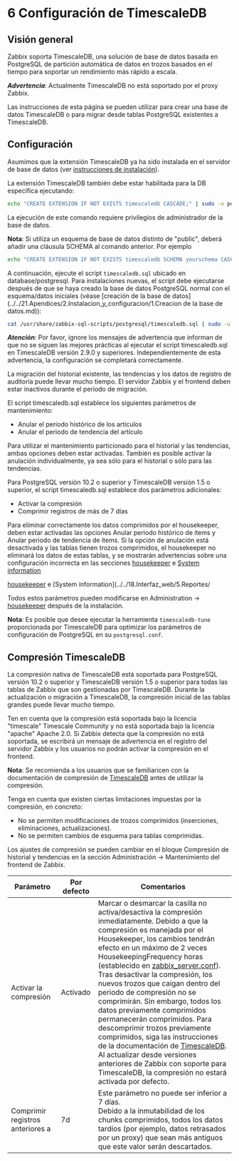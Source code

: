 # 6 Configuración de TimescaleDB

## Visión general

Zabbix soporta TimescaleDB, una solución de base de datos basada en PostgreSQL de partición automática de datos en trozos basados en el tiempo para soportar un rendimiento más rápido a escala.

***Advertencia***:
Actualmente TimescaleDB no está soportado por el proxy Zabbix.

Las instrucciones de esta página se pueden utilizar para crear una base de datos TimescaleDB o para migrar desde tablas PostgreSQL existentes a TimescaleDB.

## Configuración
Asumimos que la extensión TimescaleDB ya ha sido instalada en el servidor de base de datos (ver [instrucciones de instalación](../../../../../Base%20de%20Datos/Timescale/Instalar%20TimescaleDB.md)).

La extensión TimescaleDB también debe estar habilitada para la DB específica ejecutando:

```bash
echo "CREATE EXTENSION IF NOT EXISTS timescaledb CASCADE;" | sudo -u postgres psql zabbix
```

La ejecución de este comando requiere privilegios de administrador de la base de datos.

**Nota**: Si utiliza un esquema de base de datos distinto de "public", deberá añadir una cláusula SCHEMA al comando anterior. Por ejemplo

```bash
echo "CREATE EXTENSION IF NOT EXISTS timescaledb SCHEMA yourschema CASCADE;" | sudo -u postgres psql zabbix
```

A continuación, ejecute el script `timescaledb.sql` ubicado en database/postgresql. Para instalaciones nuevas, el script debe ejecutarse después de que se haya creado la base de datos PostgreSQL normal con el esquema/datos iniciales (véase [creación de la base de datos](../../21.Apendices/2.Instalacion_y_configuracion/1.Creacion de la base de datos.md)):

```bash
cat /usr/share/zabbix-sql-scripts/postgresql/timescaledb.sql | sudo -u zabbix psql zabbix
```

***Atención***:
Por favor, ignore los mensajes de advertencia que informan de que no se siguen las mejores prácticas al ejecutar el script timescaledb.sql en TimescaleDB versión 2.9.0 y superiores. Independientemente de esta advertencia, la configuración se completará correctamente.

La migración del historial existente, las tendencias y los datos de registro de auditoría puede llevar mucho tiempo. El servidor Zabbix y el frontend deben estar inactivos durante el periodo de migración.

El script timescaledb.sql establece los siguientes parámetros de mantenimiento:

- Anular el periodo histórico de los artículos
- Anular el periodo de tendencia del artículo

Para utilizar el mantenimiento particionado para el historial y las tendencias, ambas opciones deben estar activadas. También es posible activar la anulación individualmente, ya sea sólo para el historial o sólo para las tendencias.

Para PostgreSQL versión 10.2 o superior y TimescaleDB versión 1.5 o superior, el script timescaledb.sql establece dos parámetros adicionales:

- Activar la compresión
- Comprimir registros de más de 7 días

Para eliminar correctamente los datos comprimidos por el housekeeper, deben estar activadas las opciones Anular periodo histórico de ítems y Anular periodo de tendencia de ítems. Si la opción de anulación está desactivada y las tablas tienen trozos comprimidos, el housekeeper no eliminará los datos de estas tablas, y se mostrarán advertencias sobre una configuración incorrecta en las secciones [housekeeper](../../18.Interfaz_web/2.Secciones_frontales/9.Administracion/3.Housekeeping.md) e [System information](../../18.Interfaz_web/5.Reportes/1%20System%20information.md)

[housekeeper]( ../../18.Interfaz_web/2.Secciones_frontales/9.Administracion/3.Housekeeping.md ) e [System information](../../18.Interfaz_web/5.Reportes/

Todos estos parámetros pueden modificarse en Administration →  [housekeeper](../../18.Interfaz_web/2.Secciones_frontales/9.Administracion/3.Housekeeping.md)  después de la instalación.

**Nota**: Es posible que desee ejecutar la herramienta `timescaledb-tune` proporcionada por TimescaleDB para optimizar los parámetros de configuración de PostgreSQL en su `postgresql.conf`.

## Compresión TimescaleDB

La compresión nativa de TimescaleDB está soportada para PostgreSQL versión 10.2 o superior y TimescaleDB versión 1.5 o superior para todas las tablas de Zabbix que son gestionadas por TimescaleDB. Durante la actualización o migración a TimescaleDB, la compresión inicial de las tablas grandes puede llevar mucho tiempo.

Ten en cuenta que la compresión está soportada bajo la licencia "timescale" Timescale Community y no está soportada bajo la licencia "apache" Apache 2.0. Si Zabbix detecta que la compresión no está soportada, se escribirá un mensaje de advertencia en el registro del servidor Zabbix y los usuarios no podrán activar la compresión en el frontend.

**Nota**: Se recomienda a los usuarios que se familiaricen con la documentación de compresión de [TimescaleDB](https://www.zabbix.com/documentation/devel/en/manual/appendix/install/timescaledbhttps:/) antes de utilizar la compresión.

Tenga en cuenta que existen ciertas limitaciones impuestas por la compresión, en concreto:

- No se permiten modificaciones de trozos comprimidos (inserciones, eliminaciones, actualizaciones).
- No se permiten cambios de esquema para tablas comprimidas.

Los ajustes de compresión se pueden cambiar en el bloque Compresión de historial y tendencias en la sección Administración → Mantenimiento del frontend de Zabbix.


| Parámetro                       | Por defecto | Comentarios                                                                                                                                                                                                                                                                                                                                                                                                                                                                                                                                                                                                                                                                                                                                                                                           |
| ---------------------------------- | ------------- | ------------------------------------------------------------------------------------------------------------------------------------------------------------------------------------------------------------------------------------------------------------------------------------------------------------------------------------------------------------------------------------------------------------------------------------------------------------------------------------------------------------------------------------------------------------------------------------------------------------------------------------------------------------------------------------------------------------------------------------------------------------------------------------------------------- |
| Activar la compresión           | Activado    | Marcar o desmarcar la casilla no activa/desactiva la compresión inmediatamente. Debido a que la compresión es manejada por el Housekeeper, los cambios tendrán efecto en un máximo de 2 veces HousekeepingFrequency horas (establecido en [zabbix_server.conf](../../21.Apendices/3.Configuración_del_proceso/1.Zabbix%20server.md)).<br />Tras desactivar la compresión, los nuevos trozos que caigan dentro del periodo de compresión no se comprimirán. Sin embargo, todos los datos previamente comprimidos permanecerán comprimidos. Para descomprimir trozos previamente comprimidos, siga las instrucciones de la documentación de [TimescaleDB](https://docs.timescale.com/use-timescale/latest/query-data/).<br />Al actualizar desde versiones anteriores de Zabbix con soporte para TimescaleDB, la compresión no estará activada por defecto. |
| Comprimir registros anteriores a | 7d          | Este parámetro no puede ser inferior a 7 días.<br />Debido a la inmutabilidad de los chunks comprimidos, todos los datos tardíos (por ejemplo, datos retrasados por un proxy) que sean más antiguos que este valor serán descartados.                                                                                                                                                                                                                                                                                                                                                                                                                                                                                                                                                            |
